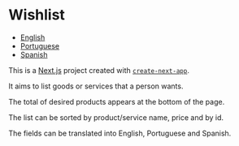 # Wishlist

- [English](README.md)
- [Portuguese](README.pt.md)
- [Spanish](README.es.md)

This is a [Next.js](https://nextjs.org/) project created with [`create-next-app`](https://github.com/vercel/next.js/tree/canary/packages/create-next-app).

It aims to list goods or services that a person wants.

The total of desired products appears at the bottom of the page.

The list can be sorted by product/service name, price and by id.

The fields can be translated into English, Portuguese and Spanish.
